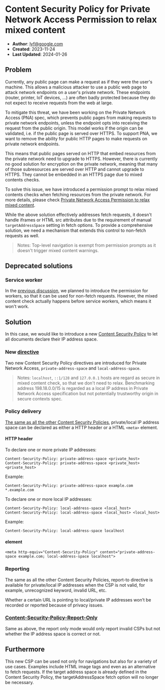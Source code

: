 # Content Security Policy for Private Network Access Permission to relax mixed content

- **Author**: lyf@google.com
- **Created**: 2023-11-24
- **Last Updated**: 2024-01-26

## Problem

Currently, any public page can make a request as if they were the user's machine. This allows a malicious attacker to use a public web page to attack network endpoints on a user's private network. These endpoints (router, printer, IoT devices, ...) are often badly protected because they do not expect to receive requests from the web at large.

To mitigate this threat, we have been working on the Private Network Access (PNA) spec, which prevents public pages from making requests to private network endpoints, unless the endpoint opts into receiving the request from the public origin. This model works if the origin can be validated, i.e. if the public page is served over HTTPS. To support PNA, we want to remove the ability for public HTTP pages to make requests on private network endpoints.

This means that public pages served on HTTP that embed resources from the private network need to upgrade to HTTPS. However, there is currently no good solution for encryption on the private network, meaning that many of those subresources are served over HTTP and cannot upgrade to HTTPS. They cannot be embedded in an HTTPS page due to mixed contents checks.

To solve this issue, we have introduced a permission prompt to relax mixed contents checks when fetching resources from the private network. For more details, please check [Private Network Access Permission to relax mixed content](/explainer.md).

While the above solution effectively addresses fetch requests, it doesn't handle iframes or HTML src attributes due to the requirement of manual `targetAddressSpace` setting in fetch options. To provide a comprehensive solution, we need a mechanism that extends this control to non-fetch requests as well.

> Notes: Top-level navigation is exempt from permission prompts as it doesn't trigger mixed content warnings.

## Deprecated solutions
### Service worker

In the [previous discussion](https://github.com/WICG/private-network-access/issues/83), we planned to introduce the permission for
workers, so that it can be used for non-fetch requests. However, the mixed 
content check actually happens before service workers, which means it won't work.

## Solution

In this case, we would like to introduce a new [Content Security Policy](https://www.w3.org/TR/CSP3/) to let 
all documents declare their IP address space.

### New [directive](https://www.w3.org/TR/CSP3/#framework-directives)

Two new Content Security Policy directives are introduced for Private Network Access, 
`private-address-space` and `local-address-space`.

> Notes: `localhost`, `::1/128` and `127.0.0.1` hosts are regard as secure in mixed 
> content check, so that we don't need to relax. Benchmarking address 198.18.0.0/15 is regarded as a local IP address in Private Network Access specification but not potentially trustworthy origin in secure contexts spec.

### Policy delivery

[The same as all the other Content Security Policies](https://www.w3.org/TR/CSP3/#policy-delivery), private/local IP address 
space can be declared as either a HTTP header or a HTML `<meta>` element.

#### HTTP header

To declare one or more private IP addresses:

```text
Content-Security-Policy: private-address-space <private_host>
Content-Security-Policy: private-address-space <private_host> <private_host>
```

Example:
```text
Content-Security-Policy: private-address-space example.com *.example.com
```

To declare one or more local IP addresses:

```text
Content-Security-Policy: local-address-space <local_host>
Content-Security-Policy: local-address-space <local_host> <local_host>
```

Example:
```text
Content-Security-Policy: local-address-space localhost
```

#### <meta> element

```text
<meta http-equiv="Content-Security-Policy" content="private-address-space example.com; local-address-space localhost">
```

### Reporting

The same as all the other Content Security Policies, report-to directive is 
available for private/local IP addresses when the CSP is not valid, for example, unrecognized keyword, invalid URL, etc.

Whether a certain URL is pointing to local/private IP addresses won’t be recorded or reported because of privacy issues.

### [Content-Security-Policy-Report-Only](https://www.w3.org/TR/CSP3/#cspro-header)

Same as above, the report only mode would only report invalid CSPs but not whether the IP address space is correct or not.

## Furthermore

This new CSP can be used not only for navigations but also for a variety of use
cases. Examples include HTML image tags and even as an alternative to fetch
requests. If the target address space is already defined in the Content
Security Policy, the targetAddressSpace fetch option will no longer be
necessary.
